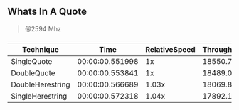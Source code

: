 
Whats In A Quote
----------------
> @2594 Mhz


### 


|Technique       |Time           |RelativeSpeed|Throughput|
|----------------|---------------|-------------|----------|
|SingleQuote     |00:00:00.551998|1x           |18550.79/s|
|DoubleQuote     |00:00:00.553841|1x           |18489.06/s|
|DoubleHerestring|00:00:00.566689|1.03x        |18069.88/s|
|SingleHerestring|00:00:00.572318|1.04x        |17892.15/s|




